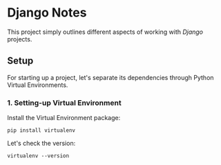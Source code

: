 # Django Notes
This project simply outlines different aspects of working with *Django* projects.


## Setup
For starting up a project, let's separate its dependencies through Python Virtual Environments.

### 1. Setting-up Virtual Environment

Install the Virtual Environment package:
```
pip install virtualenv
```

Let's check the version:
```
virtualenv --version
```



